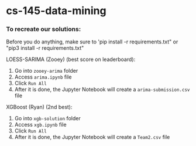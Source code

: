 # cs-145-data-mining

### To recreate our solutions:

Before you do anything, make sure to 'pip install -r requirements.txt" or "pip3 install -r requirements.txt"

LOESS-SARIMA (Zooey) (best score on leaderboard):
1. Go into `zooey-arima` folder
2. Access `arima.ipynb` file
3. Click `Run All`
4. After it is done, the Jupyter Notebook will create a `arima-submission.csv` file


XGBoost (Ryan) (2nd best): 
1. Go into `xgb-solution` folder
2. Access `xgb.ipynb` file
3. Click `Run All`
4. After it is done, the Jupyter Notebook will create a `Team2.csv` file


